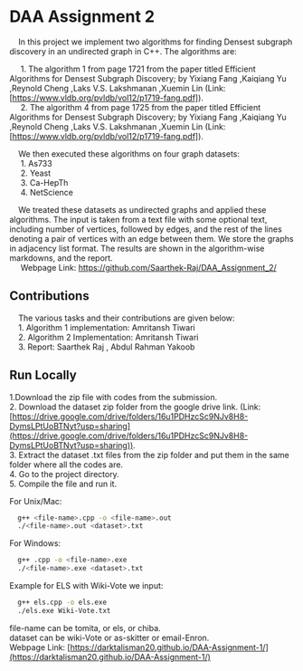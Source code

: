 
# DAA Assignment 2

&nbsp;&nbsp;&nbsp;&nbsp;In this project we implement two algorithms for finding Densest subgraph discovery in an undirected graph in C++. The algorithms are:

&nbsp;&nbsp;&nbsp;&nbsp;&nbsp;1. The algorithm 1 from page 1721 from the paper titled Efficient Algorithms for Densest Subgraph Discovery; by Yixiang Fang ,Kaiqiang Yu ,Reynold Cheng ,Laks V.S. Lakshmanan ,Xuemin Lin (Link: [https://www.vldb.org/pvldb/vol12/p1719-fang.pdf]).  
&nbsp;&nbsp;&nbsp;&nbsp;&nbsp;2. The algorithm 4 from page 1725 from the paper titled Efficient Algorithms for Densest Subgraph Discovery; by Yixiang Fang ,Kaiqiang Yu ,Reynold Cheng ,Laks V.S. Lakshmanan ,Xuemin Lin (Link: [https://www.vldb.org/pvldb/vol12/p1719-fang.pdf]).    

&nbsp;&nbsp;&nbsp;&nbsp;We then executed these algorithms on four graph datasets:  
&nbsp;&nbsp;&nbsp;&nbsp;&nbsp;1. As733  
&nbsp;&nbsp;&nbsp;&nbsp;&nbsp;2. Yeast  
&nbsp;&nbsp;&nbsp;&nbsp;&nbsp;3. Ca-HepTh  
&nbsp;&nbsp;&nbsp;&nbsp;&nbsp;4. NetScience  


&nbsp;&nbsp;&nbsp;&nbsp;We treated these datasets as undirected graphs and applied these algorithms. The input is taken from a text file with some optional text, including number of vertices, followed by edges, and the rest of the lines denoting a pair of vertices with an edge between them. We store the graphs in adjacency list format. The results are shown in the algorithm-wise markdowns, and the report.  
&nbsp;&nbsp;&nbsp;&nbsp; Webpage Link: https://github.com/Saarthek-Raj/DAA_Assignment_2/
## Contributions

&nbsp;&nbsp;&nbsp;&nbsp;The various tasks and their contributions are given below:  
&nbsp;&nbsp;&nbsp;&nbsp;1. Algorithm 1 implementation: Amritansh Tiwari  
&nbsp;&nbsp;&nbsp;&nbsp;2. Algorithm 2 Implementation: Amritansh Tiwari  
&nbsp;&nbsp;&nbsp;&nbsp;3. Report: Saarthek Raj , Abdul Rahman Yakoob 


## Run Locally

1.Download the zip file with codes from the submission.  
2. Download the dataset zip folder from the google drive link. (Link: [https://drive.google.com/drive/folders/16u1PDHzcSc9NJv8H8-DymsLPtUoBTNyt?usp=sharing](https://drive.google.com/drive/folders/16u1PDHzcSc9NJv8H8-DymsLPtUoBTNyt?usp=sharing)).  
3. Extract the dataset .txt files from the zip folder and put them in the same folder where all the codes are.  
4. Go to the project directory.  
5. Compile the file and run it.  

For Unix/Mac:

```bash
  g++ <file-name>.cpp -o <file-name>.out
  ./<file-name>.out <dataset>.txt
```

For Windows:

```bash
  g++ .cpp -o <file-name>.exe
  ./<file-name>.exe <dataset>.txt
```

Example for ELS with Wiki-Vote we input:  
```bash
  g++ els.cpp -o els.exe
  ./els.exe Wiki-Vote.txt
```

file-name can be tomita, or els, or chiba.  
dataset can be wiki-Vote or as-skitter or email-Enron.  
Webpage Link: [https://darktalisman20.github.io/DAA-Assignment-1/](https://darktalisman20.github.io/DAA-Assignment-1/)  
